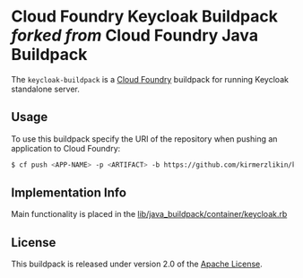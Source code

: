 # Cloud Foundry Keycloak Buildpack *forked from* Cloud Foundry Java Buildpack

The `keycloak-buildpack` is a [Cloud Foundry][] buildpack for running Keycloak standalone server.  

## Usage
To use this buildpack specify the URI of the repository when pushing an application to Cloud Foundry:

```bash
$ cf push <APP-NAME> -p <ARTIFACT> -b https://github.com/kirmerzlikin/keycloak-buildpack
```

## Implementation Info
Main functionality is placed in the [lib/java_buildpack/container/keycloak.rb](https://github.com/kirmerzlikin/keycloak-buildpack/blob/master/lib/java_buildpack/container/keycloak.rb)
 
## License
This buildpack is released under version 2.0 of the [Apache License][].

[Apache License]: http://www.apache.org/licenses/LICENSE-2.0
[Cloud Foundry]: http://www.cloudfoundry.org